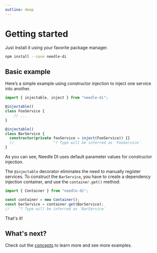 ```yaml
---
outline: deep
---
```


# Getting started

Just install it using your favorite package manager.

```bash
npm install --save needle-di
```

## Basic example

Here’s a simple example using constructor injection to inject one service into another.

```typescript
import { injectable, inject } from "needle-di";

@injectable()
class FooService {
    // ...
}

@injectable()
class BarService {
  constructor(private fooService = inject(FooService)) {}
  //                  ^? Type will be inferred as `FooService`
}
```
As you can see, Needle DI uses default parameter values for constructor injection.

The `@injectable` decorator eliminates the need to manually register services. To construct the `BarService`, you have 
to create a dependency injection container, and use the `container.get()` method:

```typescript
import { Container } from "needle-di";

const container = new Container();
const barService = container.get(BarService);
//    ^? Type will be inferred as `BarService`
```

That's it!

## What's next?

Check out the [concepts](/concepts/binding) to learn more and see more examples.
